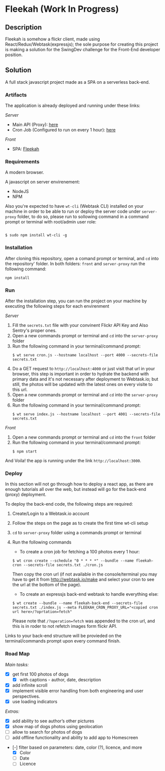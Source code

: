 # Fleekah  (Work In Progress)

## Description

Fleekah is somehow a flickr client, made using React/Redux/Webtask(expressjs); the sole purpose for creating this project is making a solution for the SwingDev challenge for the Front-End developer position.

## Solution

A full stack javascript project made as a SPA on a serverless back-end.

### Artifacts

The application is already deployed and running under these links:

*Server*

- Main API (Proxy): [here](https://wt-souhail_razzouk-hotmail_com-0.sandbox.auth0-extend.com/fleekah-back-end/)
- Cron Job (Configured to run on every 1 hour): [here](https://wt-souhail_razzouk-hotmail_com-0.sandbox.auth0-extend.com/fleekah-cron/) 

*Front*

- SPA: [Fleekah](http://fleekah.surge.sh)

### Requirements

A modern browser.

A javascript on server envirenement:

- NodeJS
- NPM

Also you're expected to have `wt-cli` (Webtask CLI) installed on your machine in order to be able to run or deploy the server code under `server-proxy` folder, to do so, please run to sollowing command in a command prompt or terminal with root/admin user role:

```batch

$ sudo npm install wt-cli -g

```

### Installation

After cloning this repository, open a comand prompt or terminal, and `cd` into the repository' folder. In both folders: `front` and `server-proxy` run the following command:

```batch
npm install

```

### Run

After the installation step, you can run the project on your machine by executing the following steps for each envirenment

*Server*

1. Fill the `secrets.txt` file with your convinent Flickr API Key and Also Sentry's proper ones.
1. Open a new commands prompt or terminal and `cd` into the `server-proxy` folder
1. Run the following command in your terminal/command prompt:
    ```batch
    $ wt serve cron.js --hostname localhost --port 4000 --secrets-file secrets.txt
    ```
1. Do a GET request to `http://localhost:4000` or just visit that url in your browser, this step is important in order to hydrate the backend with primary data and it's not necessary after deployment to Webtask.io; but still, the photos will be updated with the latest ones on every visite to this url.
1. Open a new commands prompt or terminal and `cd` into the `server-proxy` folder
1. Run the following command in your terminal/command prompt:
    ```batch
    $ wt serve index.js --hostname localhost --port 4001 --secrets-file secrets.txt
    ```

*Front*

1. Open a new commands prompt or terminal and `cd` into the `front` folder
1. Run the following command in your terminal/command prompt:
    ```batch
    $ npm start
    ```

And Voila! the app is running under the link `http://localhost:3000`.

### Deploy

In this section will not go through how to deploy a react app, as there are enough tutorials all over the web, but instead will go for the back-end (proxy) deployment.

To deploy the back-end code, the following steps are required:

1. Create/Login to a Webtask.io account
1. Follow the steps on the page as to create the first time wt-cli setup
1. `cd` to `server-proxy` folder using a commands prompt or terminal
1. Run the following commands
    - To create a cron job for fetching a 100 photos every 1 hour:
    
    ```batch
    $ wt cron create --schedule "0 * * * *" --bundle --name fleekah-cron --secrets-file secrets.txt ./cron.js
    ```
    Then copy the cron url (if not available in the console/terminal you may have to get it from http://webtask.io/make and select your cron to see the url at the bottom of the page).

    - To create  an expressjs back-end webtask to handle everything else:
    
    ```batch
    $ wt create --bundle --name fleekah-back-end --secrets-file secrets.txt ./index.js --meta FLEEKAH_CRON_PROXY_URL="<copied cron url here>/?oprtation=fetch"
    ```
    Please note that `/?operation=fetch` was appended to the cron url, and this is in roder to not refetch images form flickr API.

Links to your back-end structure will be provieded on the terminal/commands prompt upon every command finish.


### Road Map

*Main tasks:*
* [x] get first 100 photos of dogs
    * [x] with captions - author, date, description
* [x] add infinite scroll
* [x] implement visible error handling from both engineering and user perspectives. 
* [x] use loading indicators

*Extras:*
* [x] add ability to see author’s other pictures
* [x] show map of dogs photos using geolocation
* [ ] allow to search for photos of dogs
* [ ] add offline functionality and ability to add app to Homescreen
* [-] filter based on parameters: date, color (?), licence, and more
    - [x] Color
    - [ ] Date
    - [ ] Licence
